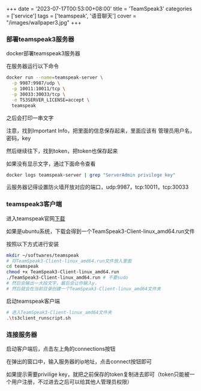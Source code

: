 +++
date = '2023-07-17T00:53:00+08:00'
title = 'TeamSpeak3'
categories = ['service']
tags = ['teamspeak', '语音聊天']
cover = "/images/wallpaper3.jpg"
+++

### 部署teamspeak3服务器
docker部署teamspeak3服务器

在服务器运行以下命令
```bash
docker run --name=teamspeak-server \
  -p 9987:9987/udp \
  -p 10011:10011/tcp \
  -p 30033:30033/tcp \
  -e TS3SERVER_LICENSE=accept \
  teamspeak
```

之后会打印一串文字

注意，找到Important Info，把里面的信息保存起来，里面应该有 管理员用户名，密码，key

然后继续往下，找到token，把token也保存起来

如果没有显示文字，通过下面命令查看
```bash
docker logs teamspeak-server | grep "ServerAdmin privilege key"
```

云服务器记得设置防火墙开放对应的端口，udp:9987，tcp:10011，tcp:30033

### teamspeak3客户端
进入teamspeak官网[下载](https://teamspeak.com/en/downloads/#ts3client)

如果是ubuntu系统，下载会得到一个TeamSpeak3-Client-linux_amd64.run文件

按照以下方式进行安装
```bash
mkdir ~/softwares/teamspeak
# 将TeamSpeak3-Client-linux_amd64.run文件放入里面
cd teamspeak
chmod +x TeamSpeak3-Client-linux_amd64.run
./TeamSpeak3-Client-linux_amd64.run # 不要sudo
# 然后会输出一大段文字，最后会让你输入y，
# 然后就会在当前目录创建一个TeamSpeak3-Client-linux_amd64文件夹
```

启动teamspeak客户端
```bash
# 进入TeamSpeak3-Client-linux_amd64文件夹
.\ts3client_runscript.sh
```

### 连接服务器
启动客户端后，点击左上角的connections按钮

在弹出的窗口中，输入服务器的ip地址，点击connect按钮即可

如果提示需要privilige key，就把之前保存的token复制进去即可（token只能被一个用户注册，不过进去之后可以给其他人管理员权限）